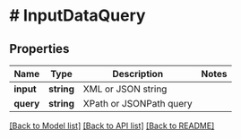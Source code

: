 # # InputDataQuery

## Properties

Name | Type | Description | Notes
------------ | ------------- | ------------- | -------------
**input** | **string** | XML or JSON string |
**query** | **string** | XPath or JSONPath query |

[[Back to Model list]](../../README.md#models) [[Back to API list]](../../README.md#endpoints) [[Back to README]](../../README.md)
